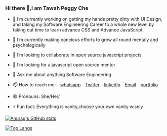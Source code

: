 ### Hi there 👋,I am Tawah Peggy Che 

<!--
**tawahpeggy/tawahpeggy** is a ✨ _special_ ✨ repository because its `README.md` (this file) appears on your GitHub profile.

Here are some ideas to get you started:-->

- 🔭 I’m currently working on getting my hands pretty dirty with UI Design, and taking my Software Engineering Career to a whole new level by taking out time to  learn advance CSS and Advance JavaScript.

- 🌱 I’m currently making concious efforts to grow all round mentaly and psychologically 

- 👯 I’m looking to collaborate in open source javascript projects

- 🤔 I’m looking for a javascript open source mentor

- 💬 Ask me about anything Software Engineering

- 📫 How to reach me: - <a href="https://wa.me/677024039">whatsapp</a> - <a href="https://twitter.com/PeggyTawah">Twitter</a>  - <a href="linkedin.com/in/tawah-peggy-68642619a/">linkedIn</a> - <a href="mailto:tawahpeggy98@gmail.com">Email</a>  - <a href="https://tawahpeggy.com/about/">portfolio</a>

- 😄 Pronouns: She/Her/

- ⚡ Fun fact: Everything is vanity,choose your own vanity wisely

[![Anurag's GitHub stats](https://github-readme-stats.vercel.app/api?username=tawahpeggy&show_icons=true&theme=default)](https://github.com/tawahpeggy/github-readme-stats)

[![Top Langs](https://github-readme-stats.vercel.app/api/top-langs/?username=tawahpeggy&layout=compact)](https://github.com/tawahpeggy/github-readme-stats)

